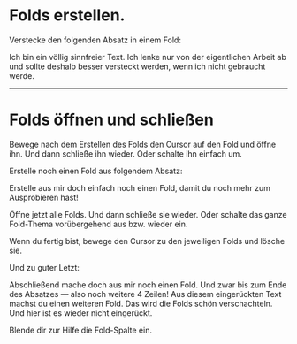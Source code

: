 # Folds erstellen.

Verstecke den folgenden Absatz in einem Fold:


Ich bin ein völlig sinnfreier Text. Ich lenke
nur von der eigentlichen Arbeit ab und sollte
deshalb besser versteckt werden, wenn ich nicht
gebraucht werde.

-------------------------------------------------------------------------------
# Folds öffnen und schließen

Bewege nach dem Erstellen des Folds den Cursor auf den Fold und öffne ihn. Und
dann schließe ihn wieder. Oder schalte ihn einfach um.


Erstelle noch einen Fold aus folgendem Absatz:

Erstelle aus mir doch einfach
noch einen Fold, damit du noch mehr
zum Ausprobieren hast!

Öffne jetzt alle Folds. Und dann schließe sie wieder. Oder schalte das ganze
Fold-Thema vorübergehend aus bzw. wieder ein.


Wenn du fertig bist, bewege den Cursor zu den jeweiligen Folds und lösche sie.


Und zu guter Letzt:

Abschließend mache doch aus mir
noch einen Fold. Und zwar bis zum
Ende des Absatzes — also noch weitere 4 Zeilen!
  Aus diesem eingerückten Text machst
  du einen weiteren Fold. Das wird die
  Folds schön verschachteln.
Und hier ist es wieder nicht eingerückt.



Blende dir zur Hilfe die Fold-Spalte ein. 
